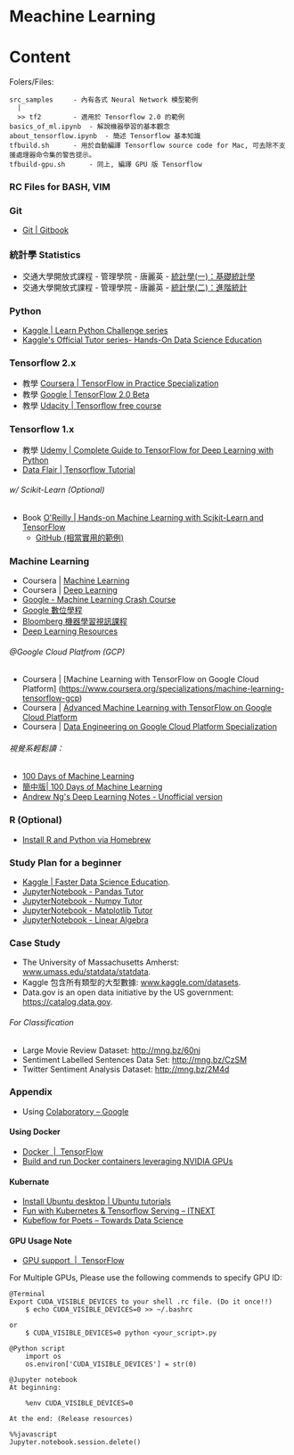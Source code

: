 # Meachine Learning

Content
=======

Folers/Files:

	src_samples		- 內有各式 Neural Network 模型範例
	  |
	  >> tf2		- 適用於 Tensorflow 2.0 的範例
	basics_of_ml.ipynb	- 解說機器學習的基本觀念
	about_tensorflow.ipynb	- 簡述 Tensorflow 基本知識
	tfbuild.sh 		- 用於自動編譯 Tensorflow source code for Mac, 可去除不支援處理器命令集的警告提示。
	tfbuild-gpu.sh		- 同上, 編譯 GPU 版 Tensorflow



### RC Files for BASH, VIM
### Git

* [Git | Gitbook](https://www.gitbook.com/book/zlargon/git-tutorial/details)

### 統計學 Statistics

* 交通大學開放式課程 - 管理學院 - 唐麗英 - [統計學(一)：基礎統計學](http://ocw.nctu.edu.tw/course_detail.php?bgid=3&gid=0&nid=454)
* 交通大學開放式課程 - 管理學院 - 唐麗英 - [統計學(二)：進階統計](http://ocw.nctu.edu.tw/course_detail.php?bgid=3&gid=0&nid=511)

### Python

* [Kaggle | Learn Python Challenge series](https://www.kaggle.com/colinmorris/learn-python-challenge-day-5)
* [Kaggle's Official Tutor series- Hands-On Data Science Education](https://www.kaggle.com/learn/overview)

### Tensorflow 2.x

* 教學 [Coursera | TensorFlow in Practice Specialization](https://www.coursera.org/specializations/tensorflow-in-practice)
* 教學 [Google | TensorFlow 2.0 Beta](https://www.tensorflow.org/beta/)
* 教學 [Udacity | Tensorflow free course](https://classroom.udacity.com/courses/ud187)

### Tensorflow 1.x

* 教學 [Udemy | Complete Guide to TensorFlow for Deep Learning with Python](https://www.udemy.com/complete-guide-to-tensorflow-for-deep-learning-with-python/)
* [Data Flair | Tensorflow Tutorial](https://data-flair.training/blogs/tensorflow-tutorial/)

###### w/ Scikit-Learn (Optional)

* Book [O'Reilly | Hands-on Machine Learning with Scikit-Learn and TensorFlow](http://shop.oreilly.com/product/0636920052289.do)
	* [GitHub (相當實用的範例)](https://github.com/ageron/handson-ml)

### Machine Learning

* Coursera | [Machine Learning](https://www.coursera.org/learn/machine-learning)
* Coursera | [Deep Learning](https://www.coursera.org/specializations/deep-learning)
* [Google - Machine Learning Crash Course](https://developers.google.com/machine-learning/crash-course/)
* [Google 數位學程](https://learndigital.withgoogle.com/digitalgarage-tw)
* [Bloomberg 機器學習視訊課程](https://bloomberg.github.io/foml/)
* [Deep Learning Resources](https://cigoic.wordpress.com/2017/07/28/deep-learning-resources/)

###### @Google Cloud Platfrom (GCP)
* Coursera | [Machine Learning with TensorFlow on Google Cloud Platform] (https://www.coursera.org/specializations/machine-learning-tensorflow-gcp)
* Coursera | [Advanced Machine Learning with TensorFlow on Google Cloud Platform](https://www.coursera.org/specializations/advanced-machine-learning-tensorflow-gcp)
* Coursera | [Data Engineering on Google Cloud Platform Specialization](https://www.coursera.org/specializations/gcp-data-machine-learning)

###### 視覺系輕鬆讀：

* [100 Days of Machine Learning](https://github.com/Avik-Jain/100-Days-Of-ML-Code)
* [簡中版| 100 Days of Machine Learning](https://github.com/MachineLearning100/100-Days-Of-ML-Code)
* [Andrew Ng's Deep Learning Notes - Unofficial version](https://www.slideshare.net/TessFerrandez/notes-from-coursera-deep-learning-courses-by-andrew-ng)

### R (Optional)

* [Install R and Python via Homebrew](http://pacha.hk/2017-07-12_r_and_python_via_homebrew.html)

### Study Plan for a beginner

* [Kaggle | Faster Data Science Education](https://www.kaggle.com/learn/overview).
* [JupyterNotebook - Pandas Tutor](https://github.com/ageron/handson-ml/blob/master/tools_pandas.ipynb)
* [JupyterNotebook - Numpy Tutor](https://github.com/ageron/handson-ml/blob/master/tools_numpy.ipynb)
* [JupyterNotebook - Matplotlib Tutor](https://github.com/ageron/handson-ml/blob/master/tools_matplotlib.ipynb)
* [JupyterNotebook - Linear Algebra](https://github.com/ageron/handson-ml/blob/master/math_linear_algebra.ipynb)

### Case Study

* The University of Massachusetts Amherst: www.umass.edu/statdata/statdata.
* Kaggle 包含所有類型的大型數據: www.kaggle.com/datasets.
* Data.gov is an open data initiative by the US government: https://catalog.data.gov.

###### For Classification

*  Large Movie Review Dataset: http://mng.bz/60nj
*  Sentiment Labelled Sentences Data Set: http://mng.bz/CzSM
*  Twitter Sentiment Analysis Dataset: http://mng.bz/2M4d

### Appendix

* Using [Colaboratory – Google](https://research.google.com/colaboratory/local-runtimes.html)

#### Using Docker

* [Docker  |  TensorFlow](https://www.tensorflow.org/install/docker)
* [Build and run Docker containers leveraging NVIDIA GPUs](https://github.com/NVIDIA/nvidia-docker)

#### Kubernate

* [Install Ubuntu desktop | Ubuntu tutorials](https://tutorials.ubuntu.com/tutorial/tutorial-install-ubuntu-desktop#0)
* [Fun with Kubernetes & Tensorflow Serving – ITNEXT](https://itnext.io/fun-with-kubernetes-tensorflow-serving-4fef8d7502b9)
* [Kubeflow for Poets – Towards Data Science](https://towardsdatascience.com/kubeflow-for-poets-a05a5d4158ce)

#### GPU Usage Note

* [GPU support  |  TensorFlow](https://www.tensorflow.org/install/gpu)

For Multiple GPUs, Please use the following commends to specify GPU ID:

```
@Terminal
Export CUDA_VISIBLE_DEVICES to your shell .rc file. (Do it once!!)
	$ echo CUDA_VISIBLE_DEVICES=0 >> ~/.bashrc

or 
	$ CUDA_VISIBLE_DEVICES=0 python <your_script>.py
```

```
@Python script
	import os
	os.environ['CUDA_VISIBLE_DEVICES'] = str(0)
```

```
@Jupyter notebook
At beginning:

	%env CUDA_VISIBLE_DEVICES=0

At the end: (Release resources)

%%javascript
Jupyter.notebook.session.delete()
```
